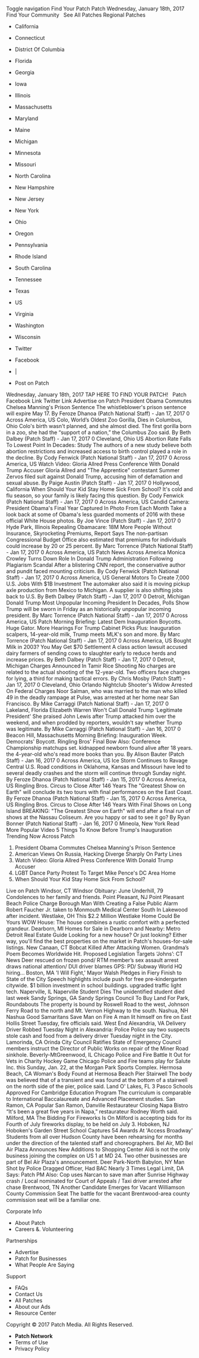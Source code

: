Toggle navigation Find Your Patch Patch Wednesday, January 18th, 2017 Find Your Community   See All Patches Regional Patches

*   California
*   Connecticut
*   District Of Columbia
*   Florida
*   Georgia
*   Iowa
*   Illinois
*   Massachusetts
*   Maryland
*   Maine
*   Michigan
*   Minnesota
*   Missouri
*   North Carolina
*   New Hampshire
*   New Jersey
*   New York
*   Ohio
*   Oregon
*   Pennsylvania
*   Rhode Island
*   South Carolina
*   Tennessee
*   Texas
*   US
*   Virginia
*   Washington
*   Wisconsin

*   Twitter
*   Facebook
*   |
*   Post on Patch

Wednesday, January 18th, 2017 TAP HERE TO FIND YOUR PATCH!   Patch Facebook Link Twitter Link Advertise on Patch President Obama Commutes Chelsea Manning's Prison Sentence The whistleblower's prison sentence will expire May 17. By Feroze Dhanoa (Patch National Staff) - Jan 17, 2017 0 Across America, US Colo, World’s Oldest Zoo Gorilla, Dies in Columbus, Ohio Colo's birth wasn't planned, and she almost died. The first gorilla born in a zoo, she had the “support of a nation,” the Columbus Zoo said. By Beth Dalbey (Patch Staff) - Jan 17, 2017 0 Cleveland, Ohio US Abortion Rate Falls To Lowest Point In Decades: Study The authors of a new study believe both abortion restrictions and increased access to birth control played a role in the decline. By Cody Fenwick (Patch National Staff) - Jan 17, 2017 0 Across America, US Watch Video: Gloria Allred Press Conference With Donald Trump Accuser Gloria Allred and "The Apprentice" contestant Summer Zervos filed suit against Donald Trump, accusing him of defamation and sexual abuse. By Paige Austin (Patch Staff) - Jan 17, 2017 0 Hollywood, California When Should Your Kid Stay Home Sick From School? It's cold and flu season, so your family is likely facing this question. By Cody Fenwick (Patch National Staff) - Jan 17, 2017 0 Across America, US Candid Camera: President Obama's Final Year Captured In Photo From Each Month Take a look back at some of Obama's less guarded moments of 2016 with these official White House photos. By Joe Vince (Patch Staff) - Jan 17, 2017 0 Hyde Park, Illinois Repealing Obamacare: 18M More People Without Insurance, Skyrocketing Premiums, Report Says The non-partisan Congressional Budget Office also estimated that premiums for individuals could increase by 20 or 25 percent. By Marc Torrence (Patch National Staff) - Jan 17, 2017 0 Across America, US Patch News Across America Monica Crowley Turns Down Role In Donald Trump Administration Following Plagiarism Scandal After a blistering CNN report, the conservative author and pundit faced mounting criticism. By Cody Fenwick (Patch National Staff) - Jan 17, 2017 0 Across America, US General Motors To Create 7,000 U.S. Jobs With $1B Investment The automaker also said it is moving pickup axle production from Mexico to Michigan. A supplier is also shifting jobs back to U.S. By Beth Dalbey (Patch Staff) - Jan 17, 2017 0 Detroit, Michigan Donald Trump Most Unpopular Incoming President In Decades, Polls Show Trump will be sworn in Friday as an historically unpopular incoming president. By Marc Torrence (Patch National Staff) - Jan 17, 2017 0 Across America, US Patch Morning Briefing: Latest Dem Inauguration Boycotts. Huge Gator. More Hearings For Trump Cabinet Picks Plus: Inauguration scalpers, 14-year-old milk, Trump meets MLK's son and more. By Marc Torrence (Patch National Staff) - Jan 17, 2017 0 Across America, US Bought Milk in 2003? You May Get $70 Settlement A class action lawsuit accused dairy farmers of sending cows to slaughter early to reduce herds and increase prices. By Beth Dalbey (Patch Staff) - Jan 17, 2017 0 Detroit, Michigan Charges Announced In Tamir Rice Shooting No charges are related to the actual shooting of the 12-year-old. Two officers face charges for lying, a third for making tactical errors. By Chris Mosby (Patch Staff) - Jan 17, 2017 0 Cleveland, Ohio Orlando Nightclub Shooter's Widow Arrested On Federal Charges Noor Salman, who was married to the man who killed 49 in the deadly rampage at Pulse, was arrested at her home near San Francisco. By Mike Carraggi (Patch National Staff) - Jan 17, 2017 0 Lakeland, Florida Elizabeth Warren Won't Call Donald Trump 'Legitimate President' She praised John Lewis after Trump attacked him over the weekend, and when prodded by reporters, wouldn't say whether Trump was legitimate. By Mike Carraggi (Patch National Staff) - Jan 16, 2017 0 Beacon Hill, Massachusetts Morning Briefing: Inauguration Week. Democrats' Boycott. Ringling Bros' Final Bow Also: Conference Championship matchups set. kidnapped newborn found alive after 18 years. the 4-year-old who's read more books than you. By Alison Bauter (Patch Staff) - Jan 16, 2017 0 Across America, US Ice Storm Continues to Ravage Central U.S. Road conditions in Oklahoma, Kansas and Missouri have led to several deadly crashes and the storm will continue through Sunday night. By Feroze Dhanoa (Patch National Staff) - Jan 15, 2017 0 Across America, US Ringling Bros. Circus to Close After 146 Years The "Greatest Show on Earth" will conclude its two tours with final performances on the East Coast. By Feroze Dhanoa (Patch National Staff) - Jan 15, 2017 0 Across America, US Ringling Bros. Circus to Close After 146 Years With Final Shows on Long Island BREAKING: "The Greatest Show on Earth" will end after a final run of shows at the Nassau Coliseum. Are you happy or sad to see it go? By Ryan Bonner (Patch National Staff) - Jan 16, 2017 0 Mineola, New York Read More Popular Video 5 Things To Know Before Trump's Inauguration Trending Now Across Patch

1.  President Obama Commutes Chelsea Manning's Prison Sentence
2.  American Views On Russia, Hacking Diverge Sharply On Party Lines
3.  Watch Video: Gloria Allred Press Conference With Donald Trump Accuser
4.  LGBT Dance Party Protest To Target Mike Pence's DC Area Home
5.  When Should Your Kid Stay Home Sick From School?

Live on Patch Windsor, CT Windsor Obituary: June Underhill, 79 Condolences to her family and friends. Point Pleasant, NJ Point Pleasant Beach Police Charge Borough Man With Creating a False Public Alarm Robert Faucher Jr. taken to Monmouth Medical Center South In Lakewood after incident. Westlake, OH This $2.2 Million Westlake Home Could Be Yours WOW House: The house combines a rustic comfort with a perfected grandeur. Dearborn, MI Homes for Sale in Dearborn and Nearby: Metro Detroit Real Estate Guide Looking for a new house? Or just looking? Either way, you'll find the best properties on the market in Patch's houses-for-sale listings. New Canaan, CT Bobcat Killed After Attacking Women. Grandma’s Poem Becomes Worldwide Hit. Proposed Legislation Targets ‘Johns’: CT News Deer rescued on frozen pond/ RTM member’s sex assault arrest draws national attention/ DUI driver blames GPS: PD/ Subway World HQ hiring... Boston, MA 'I Will Fight,' Mayor Walsh Pledges in Fiery Finish to State of the City Speech highlights include push for free pre-kindergarten citywide. $1 billion investment in school buildings. upgraded traffic light tech. Naperville, IL Naperville Student Dies The unidentified student died last week Sandy Springs, GA Sandy Springs Council To Buy Land For Park, Roundabouts The property is bound by Roswell Road to the west, Johnson Ferry Road to the north and Mt. Vernon Highway to the south. Nashua, NH Nashua Good Samaritans Save Man on Fire A man lit himself on fire on East Hollis Street Tuesday, fire officials said. West End Alexandria, VA Delivery Driver Robbed Tuesday Night in Alexandria: Police Police say two suspects stole cash and food from a delivery driver Tuesday night in the City. Lamorinda, CA Orinda City Council Ratifies State of Emergency Council members instruct the Director of Public Works​ on repair of the Miner Road sinkhole. Beverly-MtGreenwood, IL Chicago Police and Fire Battle It Out for Vets in Charity Hockey Game Chicago Police and Fire teams play for Salute Inc. this Sunday, Jan. 22, at the Morgan Park Sports Complex. Hermosa Beach, CA Woman's Body Found at Hermosa Beach Pier Stairwell The body was believed that of a transient and was found at the bottom of a stairwell on the north side of the pier, police said. Land O' Lakes, FL 3 Pasco Schools Approved For Cambridge Education Program The curriculum is comparable to International Baccalaureate and Advanced Placement studies. San Ramon, CA Popular San Ramon, Danville Restaurateur Closing Napa Bistro “It's been a great five years in Napa,” restaurateur Rodney Worth said. Milford, MA The Bidding For Fireworks Is On Milford is accepting bids for its Fourth of July fireworks display, to be held on July 3. Hoboken, NJ Hoboken's Garden Street School Captures 54 Awards At 'Access Broadway' Students from all over Hudson County have been rehearsing for months under the direction of the talented staff and choreographers. Bel Air, MD Bel Air Plaza Announces New Additions to Shopping Center Aldi is not the only business joining the complex on US 1 at MD 24. Two other businesses are part of Bel Air Plaza's announcement. Deer Park-North Babylon, NY Man Shot by Police Dragged Officer, Had BAC Nearly 3 Times Legal Limit, DA Says: Patch PM Also: Cop uses Narcan to save man after Sunrise Highway crash / Local nominated for Court of Appeals​​ / Taxi driver arrested after chase Brentwood, TN Another Candidate Emerges for Vacant Williamson County Commission Seat The battle for the vacant Brentwood-area county commission seat will be a familiar one.

Corporate Info

*   About Patch
*   Careers &. Volunteering

Partnerships

*   Advertise
*   Patch for Businesses
*   What People Are Saying

Support

*   FAQs
*   Contact Us
*   All Patches
*   About our Ads
*   Resource Center

Copyright © 2017 Patch Media. All Rights Reserved.

*   **Patch Network**
*   Terms of Use
*   Privacy Policy